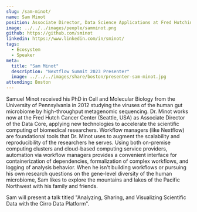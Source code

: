 ```yaml
---
slug: /sam-minot/
name: Sam Minot
position: Associate Director, Data Science Applications at Fred Hutchinson Cancer Center
image: ../../../images/people/samminot.png
github: https://github.com/sminot
linkedin: https://www.linkedin.com/in/sminot/
tags:
  - Ecosystem
  - Speaker
meta:
  title: "Sam Minot"
  description: "Nextflow Summit 2023 Presenter"
  image: ../../../images/share/boston/presenter-sam-minot.jpg
attending: Boston
---
```


Samuel Minot received his PhD in Cell and Molecular Biology from the University of Pennsylvania in 2012 studying the viruses of the human gut microbiome by high-throughput metagenomic sequencing. Dr. Minot works now at the Fred Hutch Cancer Center (Seattle, USA) as Associate Director of the Data Core, applying new technologies to accelerate the scientific computing of biomedical researchers. Workflow managers (like Nextflow) are foundational tools that Dr. Minot uses to augment the scalability and reproducibility of the researchers he serves. Using both on-premise computing clusters and cloud-based computing service providers, automation via workflow managers provides a convenient interface for containerization of dependencies, formalization of complex workflows, and logging of analysis behavior.  When he isn't building workflows or pursuing his own research questions on the gene-level diversity of the human microbiome, Sam likes to explore the mountains and lakes of the Pacific Northwest with his family and friends.

Sam will present a talk titled "Analyzing, Sharing, and Visualizing Scientific Data with the Cirro Data Platform".
